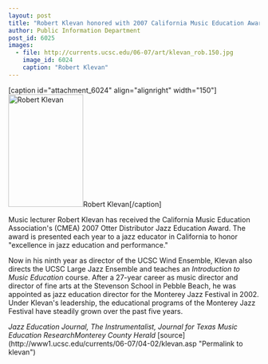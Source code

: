 ```yaml
---
layout: post
title: "Robert Klevan honored with 2007 California Music Education Award"
author: Public Information Department
post_id: 6025
images:
  - file: http://currents.ucsc.edu/06-07/art/klevan_rob.150.jpg
    image_id: 6024
    caption: "Robert Klevan"
---
```


[caption id="attachment_6024" align="alignright" width="150"]<a href="http://localhost/mysite/wp-content/uploads/2007/04/klevan_rob.150.jpg"><img class="size-full wp-image-6024" src="http://localhost/mysite/wp-content/uploads/2007/04/klevan_rob.150.jpg" alt="Robert Klevan" width="150" height="226" /></a>Robert Klevan[/caption]
<a name="content" id="content"></a>
<p>
  Music lecturer Robert Klevan has received the California Music Education Association's (CMEA) 2007 Otter Distributor Jazz Education Award. The award is presented each year to a jazz educator in California to honor "excellence in jazz education and performance."
</p>
<p>
  Now in his ninth year as director of the UCSC Wind Ensemble, Klevan also directs the UCSC Large Jazz Ensemble and teaches an <i>Introduction to Music Education</i> course. After a 27-year career as music director and director of fine arts at the Stevenson School in Pebble Beach, he was appointed as jazz education director for the Monterey Jazz Festival in 2002. Under Klevan's leadership, the educational programs of the Monterey Jazz Festival have steadily grown over the past five years.
</p><i>Jazz Education Journal, The Instrumentalist, Journal for Texas Music Education Research</i><i>Monterey County Herald</i>
[source](http://www1.ucsc.edu/currents/06-07/04-02/klevan.asp "Permalink to klevan")
